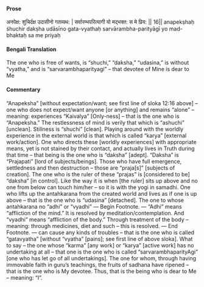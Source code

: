 #### Prose 

अनपेक्ष: शुचिर्दक्ष उदासीनो गतव्यथ: |
सर्वारम्भपरित्यागी यो मद्भक्त: स मे प्रिय: || 16||
anapekṣhaḥ śhuchir dakṣha udāsīno gata-vyathaḥ
sarvārambha-parityāgī yo mad-bhaktaḥ sa me priyaḥ

 #### Bengali Translation 

The one who is free of wants, is “shuchi,” “daksha,” “udasina,” is without “vyatha,” and is “sarvarambhaparityagi” – that devotee of Mine is dear to Me

 #### Commentary 

“Anapeksha” [without expectation/want; see first line of sloka 12:16 above] – one who does not expect/want anyone [or anything] and remains “alone” – meaning: experiences “Kaivalya” [Only-ness] – that is the one who is “Anapeksha.” The restlessness of mind is verily that which is “ashuchi” [unclean]. Stillness is “shuchi” [clean]. Playing around with the worldly experience in the external world is that which is called “karya” [external work/action]. One who directs these [worldly experiences] with appropriate means, yet is not stained by their contact, and actually lives in Truth during that time – that being is the one who is “daksha” [adept]. “Daksha” is “Prajapati” [lord of subjects/beings]. Those who have full emergence, settledness and then destruction – those are “praja[s]” [subjects of creation]. The one who is the ruler of these “prajas” is [considered to be] “daksha” [in control]. Like the way it is when [the ruler] sits up above and no one from below can touch him/her – so it is with the yogi in samadhi. One who lifts up the antahkarana from the created world and lives as if one is up above – that is the one who is “udasina” [detached]. The one to whose antahkarana no “adhi” or “vyadhi” — Begin Footnote. — “Adhi” means “affliction of the mind.” It is resolved by meditation/contemplation. And “vyadhi” means “affliction of the body.” Through treatment of the body – meaning: through medicines, diet and such – this is resolved. — End Footnote. — can cause any kinds of troubles – that is the one who is called “gatavyatha” [without “vyatha” [pains]; see first line of above sloka]. What to say – the one whose “karma” [any work] or “karya” [active work] has no undertaking at all – that one is the one who is called “sarvarambhaparityAgi” [one who has let go of all undertakings]. The one for whom, through having immovable faith in guru’s teachings, the fruits of sadhana have ripened – that is the one who is My devotee. Thus, that is the being who is dear to Me – meaning: “I”. 